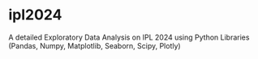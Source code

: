 # ipl2024
A detailed Exploratory Data Analysis on IPL 2024 using Python Libraries (Pandas, Numpy, Matplotlib, Seaborn, Scipy, Plotly)
